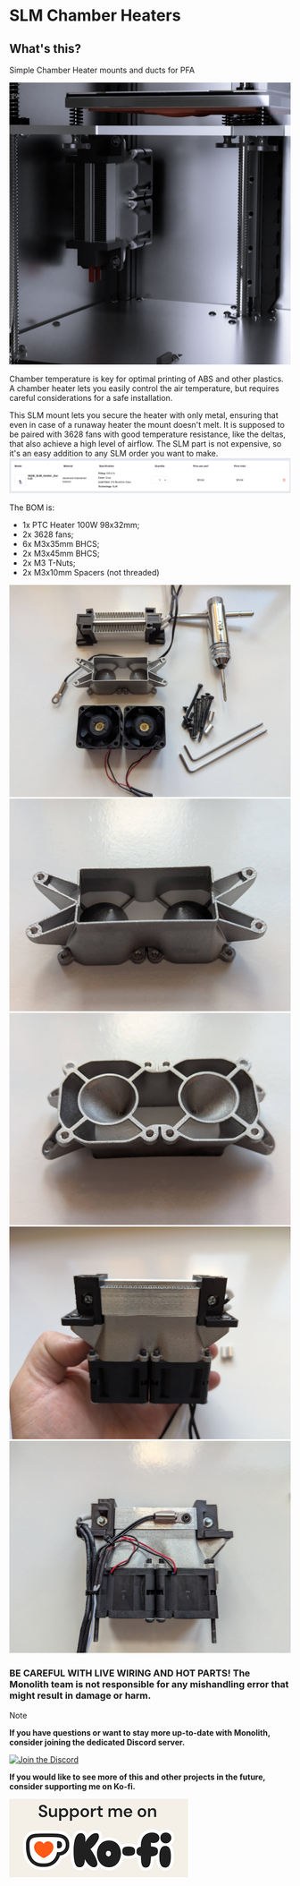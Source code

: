 # SLM Chamber Heaters

## What's this?

Simple Chamber Heater mounts and ducts for PFA

![1](Images/SLM_Chamber_Heater_PFA_render.png)

Chamber temperature is key for optimal printing of ABS and other plastics. A chamber heater lets you easily control the air temperature, but requires careful considerations for a safe installation.

This SLM mount lets you secure the heater with only metal, ensuring that even in case of a runaway heater the mount doesn't melt. It is supposed to be paired with 3628 fans with good temperature resistance, like the deltas, that also achieve a high level of airflow.
The SLM part is not expensive, so it's an easy addition to any SLM order you want to make.
![2](Images/SLM_Chamber_Heater_PFA_order.png)


The BOM is:
- 1x PTC Heater 100W 98x32mm;
- 2x 3628 fans;
- 6x M3x35mm BHCS;
- 2x M3x45mm BHCS;
- 2x M3 T-Nuts;
- 2x M3x10mm Spacers (not threaded)

![3](Images/SLM_Chamber_Heater_PFA_mockup1.jpg)
![4](Images/SLM_Chamber_Heater_PFA_mockup2.jpg)
![5](Images/SLM_Chamber_Heater_PFA_mockup3.jpg)
![6](Images/SLM_Chamber_Heater_PFA_mockup4.jpg)
![7](Images/SLM_Chamber_Heater_PFA_mockup5.jpg)

### BE CAREFUL WITH LIVE WIRING AND HOT PARTS! The Monolith team is not responsible for any mishandling error that might result in damage or harm.

> [!NOTE]
> **If you have questions or want to stay more up-to-date with Monolith, consider joining the dedicated Discord server.**
>
> [![Join the Discord](https://discord.com/api/guilds/1227971059764953230/widget.png?style=banner3)](https://discord.gg/JanBKxAzDz)
>
> **If you would like to see more of this and other projects in the future, consider supporting me on Ko-fi.**
>
> [![Join the Discord](https://github.com/CloakedWayne/MISC/blob/main/Common_repo_files/kofi_short_button_white.png)](https://ko-fi.com/cloakedwayne)
